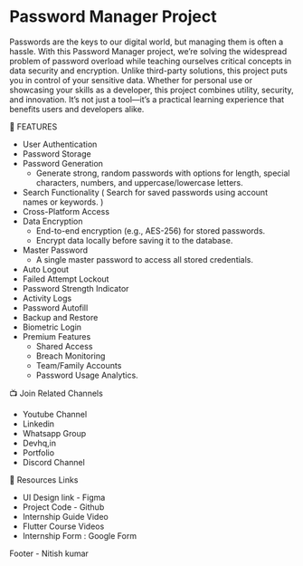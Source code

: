 # Password Manager Project 

Passwords are the keys to our digital world, but managing them is often a hassle. With this Password Manager project, we’re solving the widespread problem of password overload while teaching ourselves critical concepts in data security and encryption. Unlike third-party solutions, this project puts you in control of your sensitive data. Whether for personal use or showcasing your skills as a developer, this project combines utility, security, and innovation. It’s not just a tool—it’s a practical learning experience that benefits users and developers alike. 

🔗 FEATURES

*  User Authentication 
*  Password Storage 
*  Password Generation
    *  Generate strong, random passwords with options for length, special characters, numbers, and uppercase/lowercase letters.
*  Search Functionality ( Search for saved passwords using account names or keywords. )
*  Cross-Platform Access 
*  Data Encryption 
    * End-to-end encryption (e.g., AES-256) for stored passwords.
    * Encrypt data locally before saving it to the database.
*  Master Password 
    *  A single master password to access all stored credentials. 
*  Auto Logout 
*  Failed Attempt Lockout 
*  Password Strength Indicator 
*  Activity Logs 
*  Password Autofill 
*  Backup and Restore 
*  Biometric Login 
* Premium Features 
    * Shared Access
    * Breach Monitoring
    * Team/Family Accounts
    * Password Usage Analytics.




📺 Join Related Channels

* Youtube Channel
* Linkedin
* Whatsapp Group
* Devhq,in
* Portfolio
* Discord Channel

🔗 Resources Links

* UI Design link - Figma 
* Project Code  - Github 
* Internship Guide Video 
* Flutter Course Videos
* Internship Form : Google Form


Footer - Nitish kumar